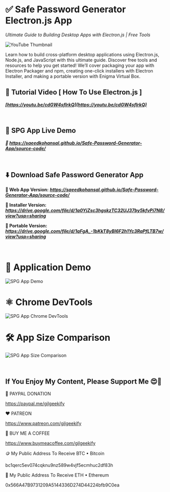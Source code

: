 # ✅ Safe Password Generator Electron.js App

_Ultimate Guide to Building Desktop Apps with Electron.js | Free Tools_

![YouTube Thumbnail](https://raw.githubusercontent.com/saeedkohansal/Safe-Password-Generator-App/main/images/YouTube-Thumbnail.png "Safe Password Generator Application")

Learn how to build cross-platform desktop applications using Electron.js, Node.js, and JavaScript with this ultimate guide. Discover free tools and resources to help you get started! We’ll cover packaging your app with Electron Packager and npm, creating one-click installers with Electron Installer, and making a portable version with Enigma Virtual Box.

## 🎥 Tutorial Video [ How To Use Electron.js ]

***[https://youtu.be/cdGW4sflrkQ](https://youtu.be/cdGW4sflrkQ)***

 

## 🔴 SPG App Live Demo ##
***🔗 https://saeedkohansal.github.io/Safe-Password-Generator-App/source-code/***

 

## ⬇️ Download Safe Password Generator App ##

**🔗 Web App Version:** ***https://saeedkohansal.github.io/Safe-Password-Generator-App/source-code/***

**🔗 Installer Version:** ***https://drive.google.com/file/d/1q0YjZsc3hgskzTC32UJ37by5kfvPi7N8/view?usp=sharing***

**🔗 Portable Version:** ***https://drive.google.com/file/d/1qFgA_-1bKkT8yBI6F2h1Yc3RaPfLTB7w/view?usp=sharing***

 

# 📸 Application Demo

![SPG App Demo](https://raw.githubusercontent.com/saeedkohansal/Safe-Password-Generator-App/main/images/SPG-App-Demo.png "SPG App Demo")

# ⚛️ Chrome DevTools

![SPG App Chrome DevTools](https://raw.githubusercontent.com/saeedkohansal/Safe-Password-Generator-App/main/images/SPG-App-DevTools.png "SPG App Chrome DevTools")

# 🛠️ App Size Comparison

![SPG App Size Comparison](https://raw.githubusercontent.com/saeedkohansal/Safe-Password-Generator-App/main/images/SPG-App-Size-Comparison.png "SPG App Size Comparison")

 

## If You Enjoy My Content, Please Support Me 😍🙏

💙 PAYPAL DONATION

https://paypal.me/gilgeekify

❤️ PATREON

https://www.patreon.com/gilgeekify

💛 BUY ME A COFFEE

https://www.buymeacoffee.com/gilgeekify

🪙 My Public Address To Receive BTC • Bitcoin

bc1qerc5ev074cqknu9nz589w4vjf5ecmhuc2df83h

🥈 My Public Address To Receive ETH • Ethereum

0x566A47B9731209A5144336D274D44224bfb9C0ea
